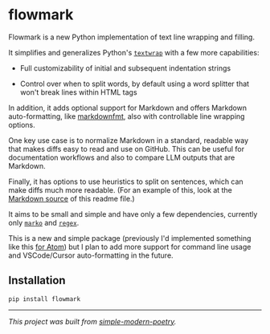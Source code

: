 # flowmark

Flowmark is a new Python implementation of text line wrapping and filling.

It simplifies and generalizes Python's
[`textwrap`](https://docs.python.org/3/library/textwrap.html) with a few more
capabilities:

- Full customizability of initial and subsequent indentation strings

- Control over when to split words, by default using a word splitter that won't break
  lines within HTML tags

In addition, it adds optional support for Markdown and offers Markdown auto-formatting,
like [markdownfmt](https://github.com/shurcooL/markdownfmt), also with controllable line
wrapping options.

One key use case is to normalize Markdown in a standard, readable way that makes diffs
easy to read and use on GitHub.
This can be useful for documentation workflows and also to compare LLM outputs that are
Markdown.

Finally, it has options to use heuristics to split on sentences, which can make diffs
much more readable. (For an example of this, look at the
[Markdown source](https://github.com/jlevy/flowmark/blob/main/README.md?plain=1) of this
readme file.)

It aims to be small and simple and have only a few dependencies, currently only
[`marko`](https://github.com/frostming/marko) and
[`regex`](https://pypi.org/project/regex/).

This is a new and simple package (previously I'd implemented something like this
[for Atom](https://github.com/jlevy/atom-flowmark)) but I plan to add more support for
command line usage and VSCode/Cursor auto-formatting in the future.

## Installation

```
pip install flowmark
```

* * *

*This project was built from
[simple-modern-poetry](https://github.com/jlevy/simple-modern-poetry).*

